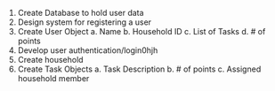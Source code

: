 1.	Create Database to hold user data
3.	Design system for registering a user 
4.	Create User Object
      a.  Name
      b.	Household ID
      c.	List of Tasks
      d.	# of points
4.	Develop user authentication/login0hjh
5.	Create household 
6.	Create Task Objects
      a.	Task Description
      b.	# of points
      c.	Assigned household member
